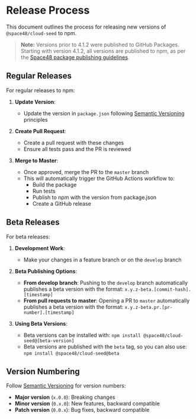 # Release Process

This document outlines the process for releasing new versions of `@space48/cloud-seed` to npm.

> **Note:** Versions prior to 4.1.2 were published to GitHub Packages. Starting with version 4.1.2, all versions are published to npm, as per the [Space48 package publishing guidelines](https://codex.s48.dev/docs/PackageManagement/Publishing/npm).

## Regular Releases

For regular releases to npm:

1. **Update Version**: 
   - Update the version in `package.json` following [Semantic Versioning](https://semver.org/) principles

2. **Create Pull Request**:
   - Create a pull request with these changes
   - Ensure all tests pass and the PR is reviewed

3. **Merge to Master**:
   - Once approved, merge the PR to the `master` branch
   - This will automatically trigger the GitHub Actions workflow to:
     - Build the package
     - Run tests
     - Publish to npm with the version from package.json
     - Create a GitHub release

## Beta Releases

For beta releases:

1. **Development Work**:
   - Make your changes in a feature branch or on the `develop` branch

2. **Beta Publishing Options**:
   - **From develop branch**: Pushing to the `develop` branch automatically publishes a beta version with the format: `x.y.z-beta.[commit-hash].[timestamp]`
   - **From pull requests to master**: Opening a PR to `master` automatically publishes a beta version with the format: `x.y.z-beta.pr.[pr-number].[timestamp]`

3. **Using Beta Versions**:
   - Beta versions can be installed with: `npm install @space48/cloud-seed@[beta-version]`
   - Beta versions are published with the `beta` tag, so you can also use: `npm install @space48/cloud-seed@beta`

## Version Numbering

Follow [Semantic Versioning](https://semver.org/) for version numbers:

- **Major version** (`x.0.0`): Breaking changes
- **Minor version** (`0.x.0`): New features, backward compatible
- **Patch version** (`0.0.x`): Bug fixes, backward compatible
